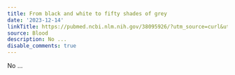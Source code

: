 ```yaml
---
title: From black and white to fifty shades of grey
date: '2023-12-14'
linkTitle: https://pubmed.ncbi.nlm.nih.gov/38095926/?utm_source=curl&utm_medium=rss&utm_campaign=journals&utm_content=7603509&fc=None&ff=20231214170657&v=2.18.0
source: Blood
description: No ...
disable_comments: true
---
```

No ...